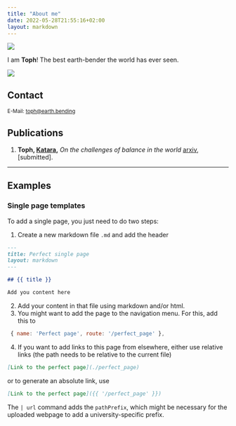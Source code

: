 ```yaml
---
title: "About me"
date: 2022-05-28T21:55:16+02:00
layout: markdown
---
```



<div class="sm:float-right sm:max-w-[12em] sm:ml-2 md:flex hidden drop-shadow-xl">
<img src="https://upload.wikimedia.org/wikipedia/en/4/46/Toph_Beifong.png">
</div>

I am **Toph**! The best earth-bender the world has ever seen.

<div class="container md:hidden drop-shadow-xl">
<img class="mx-auto max-w-[12em]" src="https://upload.wikimedia.org/wikipedia/en/4/46/Toph_Beifong.png">
</div>


## Contact

<small>
E-Mail: <a href="mailto:toph@earth.bending">toph@earth.bending</a>
</small>

## Publications

1. **Toph, [Katara](https://avatar.fandom.com/de/wiki/Katara),** _On the challenges of balance in the world_ [arxiv](https://arxiv.org/), [submitted].




<hr>

## Examples 
 

### Single page templates

To add a single page, you just need to do two steps:
1. Create a new markdown file `.md` and add the header
```md
---
title: Perfect single page
layout: markdown
---

## {{ title }}

Add you content here

```
2. Add your content in that file using markdown and/or html.
3. You might want to add the page to the navigation menu. For this, add this to 
```js
 { name: 'Perfect page', route: '/perfect_page' },
```
4. If you want to add links to this page from elsewhere, either use relative links (the path needs to be relative to the current file)
```md
[Link to the perfect page](./perfect_page)
```
or to generate an absolute link, use
```md
[Link to the perfect page]({{ '/perfect_page' }})
```
The `| url` command adds the `pathPrefix`, which might be necessary for the uploaded webpage to add a university-specific prefix. 

